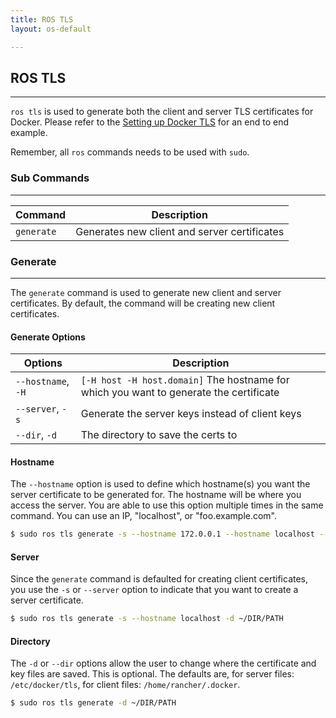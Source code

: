 ```yaml
---
title: ROS TLS
layout: os-default

---
```


## ROS TLS
---

`ros tls` is used to generate both the client and server TLS certificates for Docker. Please refer to the [Setting up Docker TLS]({{site.baseurl}}/os/configuration/setting-up-docker-tls/) for an end to end example.

Remember, all `ros` commands needs to be used with `sudo`. 


### Sub Commands
---
| Command  | Description                              |
|----------|------------------------------------------|
| `generate` | Generates new client and server certificates |

### Generate
---
The `generate` command is used to generate new client and server certificates. By default, the command will be creating new client certificates.

#### Generate Options

| Options  | Description                              |
|----------|------------------------------------------|
|`--hostname`, `-H`	| `[-H host -H host.domain]` The hostname for which you want to generate the certificate|
|`--server`, `-s`					|	Generate the server keys instead of client keys|
|`--dir`, `-d` |			The directory to save the certs to|


#### Hostname

The `--hostname` option is used to define which hostname(s) you want the server certificate to be generated for. The hostname will be where you access the server. You are able to use this option multiple times in the same command. You can use an IP, "localhost", or "foo.example.com". 

```bash
$ sudo ros tls generate -s --hostname 172.0.0.1 --hostname localhost --hostname foo.example.com -d ~/DIR/PATH
```

#### Server

Since the `generate` command is defaulted for creating client certificates, you use the `-s` or `--server` option to indicate that you want to create a server certificate.


```bash
$ sudo ros tls generate -s --hostname localhost -d ~/DIR/PATH
```

#### Directory

The `-d` or `--dir` options allow the user to change where the certificate and key files are saved. This is optional. The defaults are, for server files: `/etc/docker/tls`, for client files: `/home/rancher/.docker`.

```bash
$ sudo ros tls generate -d ~/DIR/PATH
```
